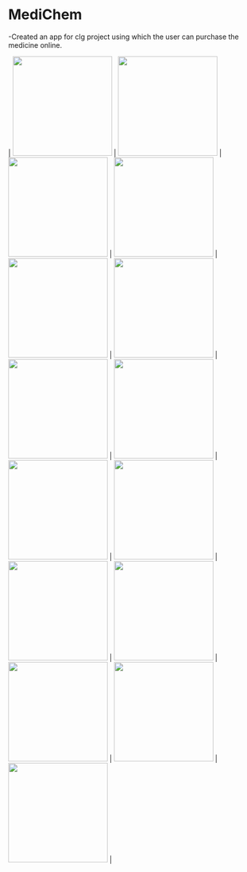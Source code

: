 # MediChem
  -Created an app for clg project using which the user can purchase the medicine online.


| <img src="https://user-images.githubusercontent.com/43025057/104280540-1b21d700-54d2-11eb-8ab2-4238851e0fb6.jpeg" width="200"/> | <img src="https://user-images.githubusercontent.com/43025057/104280550-1ceb9a80-54d2-11eb-91fa-947c6575cfd4.jpeg" width="200"/> |  <img src="https://user-images.githubusercontent.com/43025057/104280551-1d843100-54d2-11eb-80de-4d1a6d209658.jpeg" width="200"/> | <img src="https://user-images.githubusercontent.com/43025057/104280553-1e1cc780-54d2-11eb-9a82-7f830dfacb2a.jpeg" width="200"/> |  <img src="https://user-images.githubusercontent.com/43025057/104280556-1f4df480-54d2-11eb-964d-b71cf4c1a4cd.jpeg" width="200"/> | <img src="https://user-images.githubusercontent.com/43025057/104280559-1f4df480-54d2-11eb-910e-e8dbb887923f.jpeg" width="200"/> | <img src="https://user-images.githubusercontent.com/43025057/104280563-207f2180-54d2-11eb-87f6-140ec42db9cc.jpeg" width="200"/> | 
<img src="https://user-images.githubusercontent.com/43025057/104280566-2117b800-54d2-11eb-95af-5d5b6a86592e.jpeg" width="200"/> | <img src="https://user-images.githubusercontent.com/43025057/104280569-21b04e80-54d2-11eb-963b-dca1f1fb4cbf.jpeg" width="200"/> | 
<img src="https://user-images.githubusercontent.com/43025057/104280572-21b04e80-54d2-11eb-989a-eafdc27619ac.jpeg" width="200"/> | <img src="https://user-images.githubusercontent.com/43025057/104280574-22e17b80-54d2-11eb-927e-30d91164bba4.jpeg" width="200"/> | 
<img src="https://user-images.githubusercontent.com/43025057/104280576-237a1200-54d2-11eb-9d52-655883d90ef9.jpeg" width="200"/> | <img src="https://user-images.githubusercontent.com/43025057/104280579-2412a880-54d2-11eb-8a0f-9e62066881f4.jpeg" width="200"/> | 
<img src="https://user-images.githubusercontent.com/43025057/104280581-24ab3f00-54d2-11eb-94f0-28415e54a9be.jpeg" width="200"/> | <img src="https://user-images.githubusercontent.com/43025057/104280583-2543d580-54d2-11eb-8859-1df96cad6b1f.jpeg" width="200"/> | 

